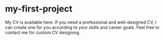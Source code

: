 # my-first-project
My CV is available here. If you need a professional and well-designed CV, I can create one for you according to your skills and career goals. Feel free to contact me for custom CV designing.

